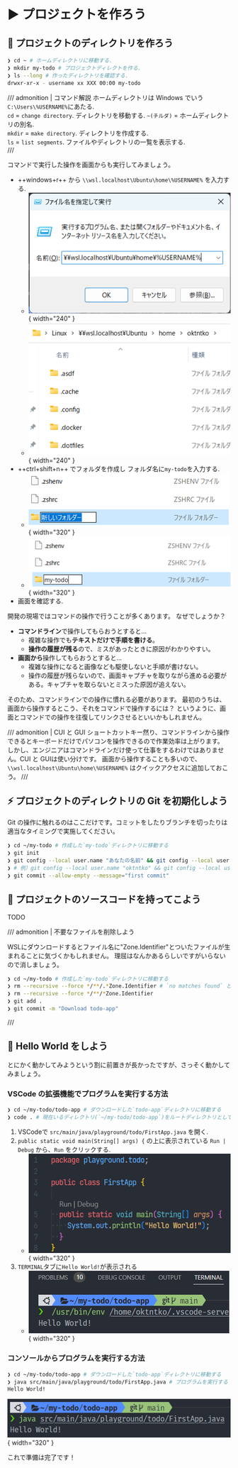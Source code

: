 # ▶️ プロジェクトを作ろう

## 📁 プロジェクトのディレクトリを作ろう

```bash title="Windows Terminal"
❯ cd ~ # ホームディレクトリに移動する.
❯ mkdir my-todo # プロジェクトディレクトを作る.
❯ ls --long # 作ったディレクトリを確認する.
drwxr-xr-x - username xx XXX 00:00 my-todo
```

/// admonition | コマンド解説
ホームディレクトリは Windows でいう`C:\Users\%USERNAME%`にあたる.  
`cd` = `change directory`. ディレクトリを移動する. `~(チルダ)` = ホームディレクトリの別名.  
`mkdir` = `make directory`. ディレクトリを作成する.  
`ls` = `list segments`. ファイルやディレクトリの一覧を表示する.  
///

コマンドで実行した操作を画面からも実行してみましょう。

- ++windows+r++ から `\\wsl.localhost\Ubuntu\home\%USERNAME%` を入力する.
  - ![mkdir-by-gui-01](mkdir-by-gui-01.png){ width="240" }
  - ![mkdir-by-gui-02](mkdir-by-gui-02.png){ width="240" }
- ++ctrl+shift+n++ でフォルダを作成し フォルダ名に`my-todo`を入力する.
  - ![mkdir-by-gui-03](mkdir-by-gui-03.png){ width="320" }
  - ![mkdir-by-gui-04](mkdir-by-gui-04.png){ width="320" }
- 画面を確認する.

開発の現場ではコマンドの操作で行うことが多くあります。
なぜでしょうか？  

- **コマンドライン**で操作してもらおうとすると...
  - 複雑な操作でも**テキストだけで手順を書ける**。
  - **操作の履歴が残る**ので、ミスがあったときに原因がわかりやすい。
- **画面から**操作してもらおうとすると...
  - 複雑な操作になると画像なども駆使しないと手順が書けない。
  - 操作の履歴が残らないので、画面キャプチャを取りながら進める必要がある。キャプチャを取らないとミスった原因が追えない。

そのため、コマンドラインでの操作に慣れる必要があります。
最初のうちは、画面から操作するとこう、それをコマンドで操作するには？
というように、画面とコマンドでの操作を往復してリンクさせるといいかもしれません。

/// admonition | CUI と GUI
ショートカットキー然り、コマンドラインから操作できるとキーボードだけでパソコンを操作できるので作業効率は上がります。
しかし、エンジニアはコマンドラインだけ使って仕事をするわけではありません。CUI と GUIは使い分けです。
画面から操作することも多いので、`\\wsl.localhost\Ubuntu\home\%USERNAME%` はクイックアクセスに追加しておこう。
///

## ⚡ プロジェクトのディレクトリの Git を初期化しよう

Git の操作に触れるのはここだけです。コミットをしたりブランチを切ったりは適当なタイミングで実施してください。

```bash title="Windows Terminal"
❯ cd ~/my-todo # 作成した`my-todo`ディレクトリに移動する
❯ git init
❯ git config --local user.name "あなたの名前" && git config --local user.email "あなたのメールアドレス"
❯ # 例）git config --local user.name "oktntko" && git config --local user.email "oktntko@gmail.com"
❯ git commit --allow-empty --message="first commit"
```

## 📃 プロジェクトのソースコードを持ってこよう

TODO

/// admonition | 不要なファイルを削除しよう

WSLにダウンロードするとファイル名に"Zone.Identifier"とついたファイルが生まれることに気づくかもしれません。
理屈はなんかあるらしいですがいらないので消しましょう。

```bash title="Windows Terminal"
❯ cd ~/my-todo # 作成した`my-todo`ディレクトリに移動する
❯ rm --recursive --force */**/.*Zone.Identifier # `no matches found` と出ても問題ない
❯ rm --recursive --force */**/*Zone.Identifier
❯ git add .
❯ git commit -m "Download todo-app"
```

///

## 👋 Hello World をしよう

とにかく動かしてみようという割に前置きが長かったですが、さっそく動かしてみましょう。

### VSCode の拡張機能でプログラムを実行する方法

```bash title="Windows Terminal"
❯ cd ~/my-todo/todo-app # ダウンロードした`todo-app`ディレクトリに移動する
❯ code . # 現在いるディレクトリ(`~/my-todo/todo-app`)をルートディレクトリとして VSCode を起動する
```

1. VSCodeで `src/main/java/playground/todo/FirstApp.java` を開く.
2. `public static void main(String[] args) {` の上に表示されている `Run | Debug` から、`Run` をクリックする.
   - ![project-hello-world-vscode-01](../assets/project-hello-world-vscode-01.png){ width="320" }
3. `TERMINAL`タブに`Hello World!`が表示される
   - ![project-hello-world-vscode-02](../assets/project-hello-world-vscode-02.png){ width="320" }

### コンソールからプログラムを実行する方法

```bash title="Windows Terminal"
❯ cd ~/my-todo/todo-app # ダウンロードした`todo-app`ディレクトリに移動する
❯ java src/main/java/playground/todo/FirstApp.java # プログラムを実行する
Hello World!
```

![project-hello-world-console-01](project-hello-world-console-01.png){ width="320" }

これで準備は完了です！
